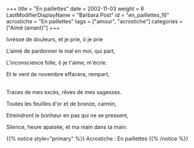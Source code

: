 +++
title = "En paillettes"
date = 2002-11-03
weight = 6
LastModifierDisplayName = "Barbara Post"
id = "en_paillettes_16"
acrostiche = "En paillettes"
tags = ["amour", "acrostiche"]
categories = ["Aimé (amant)"]
+++

Ivresse de douleurs, et je prie, ô je prie

L'aimé de pardonner le mal en moi, qui part,

L'inconscience folle, ô je t'aime, m'écrie.

Et le vent de novembre effacera, rempart,

 \
Traces de mes excès, rêves de mes sagesses.

Toutes les feuilles d'or et de bronze, carmin,

Etreindront le bonheur en pas qui ne se pressent,

Silence, heure apaisée, et ma main dans ta main.

{{% notice style="primary" %}}
Acrostiche : En paillettes
{{% /notice %}}
